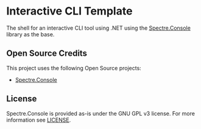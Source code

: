 # Interactive CLI Template

The shell for an interactive CLI tool using .NET using the [Spectre.Console](https://github.com/spectreconsole/spectre.console) library as the base.

## Open Source Credits

This project uses the following Open Source projects:

- [Spectre.Console](https://github.com/spectreconsole/spectre.console)

## License

Spectre.Console is provided as-is under the GNU GPL v3 license. For more information see [LICENSE](license).
